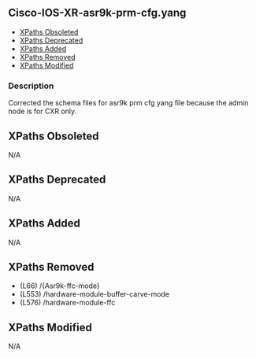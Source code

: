## Cisco-IOS-XR-asr9k-prm-cfg.yang

- [XPaths Obsoleted](#xpaths-obsoleted)
- [XPaths Deprecated](#xpaths-deprecated)
- [XPaths Added](#xpaths-added)
- [XPaths Removed](#xpaths-removed)
- [XPaths Modified](#xpaths-modified)

### Description

Corrected the schema files for asr9k prm cfg yang file because the admin node is for CXR only.

## XPaths Obsoleted

N/A

## XPaths Deprecated

N/A

## XPaths Added

N/A

## XPaths Removed

- (L66)	/{Asr9k-ffc-mode}
- (L553)	/hardware-module-buffer-carve-mode
- (L576)	/hardware-module-ffc

## XPaths Modified

N/A

